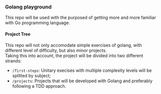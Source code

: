 ### **Golang playground**

This repo will be used with the purposed of getting more and more familiar with Go programming language.

#### Project Tree

This repo will not only accomodate simple exercises of golang, with different level of difficulty, but also minor projects. <br>
Taking this into account, the project will be divided into two different strands:<br>
- `/first-steps`: Unitary execises with multiple complexity levels will be splitted by subject; 
- `/projects`: Projects that will be developed with Golang and preferably following a TDD approach.
